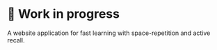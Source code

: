 # 🚧 Work in progress

A website application for fast learning with space-repetition and active recall.

